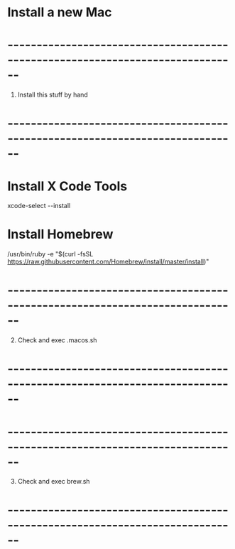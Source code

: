 # Install a new Mac

# ------------------------------------------------------------------------------
1. Install this stuff by hand
# ------------------------------------------------------------------------------

# Install X Code Tools
xcode-select --install

# Install Homebrew
/usr/bin/ruby -e "$(curl -fsSL https://raw.githubusercontent.com/Homebrew/install/master/install)"

# ------------------------------------------------------------------------------
2. Check and exec .macos.sh
# ------------------------------------------------------------------------------

# ------------------------------------------------------------------------------
3. Check and exec brew.sh
# ------------------------------------------------------------------------------
